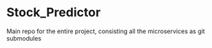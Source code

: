 # Stock_Predictor

Main repo for the entire project, consisting all the microservices as git submodules
